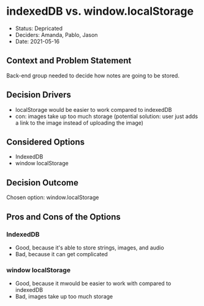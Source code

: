 # indexedDB vs. window.localStorage

* Status: Depricated
* Deciders: Amanda, Pablo, Jason
* Date: 2021-05-16

## Context and Problem Statement

Back-end group needed to decide how notes are going to be stored.

## Decision Drivers <!-- optional -->

* localStorage would be easier to work compared to indexedDB
* con: images take up too much storage (potential solution: user just adds a link to the image instead of uploading the image)

## Considered Options

* IndexedDB
* window localStorage

## Decision Outcome

Chosen option: window.localStorage

## Pros and Cons of the Options <!-- optional -->

### IndexedDB

* Good, because it's able to store strings, images, and audio
* Bad, because it can get complicated

### window localStorage

* Good, because it mwould be easier to work with compared to indexedDB
* Bad, images take up too much storage
